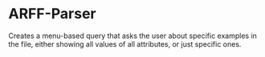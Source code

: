 # ARFF-Parser
Creates a menu-based query that asks the user about specific examples in the file, either showing all values of all attributes, or just specific ones.
